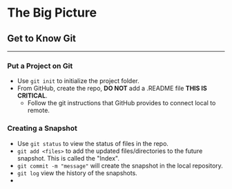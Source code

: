 # The Big Picture

## Get to Know Git
---
### Put a Project on Git
- Use `git init` to initialize the project folder.
- From GitHub, create the repo, **DO NOT** add a .README file **THIS IS CRITICAL**.
    - Follow the git instructions that GitHub provides to connect local to remote.

### Creating a Snapshot
- Use `git status` to view the status of files in the repo.
- `git add <files>` to add the updated files/directories to the future snapshot. This is called the "Index".
- `git commit -m "message"` will create the snapshot in the local repository.
- `git log` view the history of the snapshots.
- 
